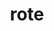 ---
category: 4-letters
denotation: null
name: rote
reference_link: https://www.etymonline.com/word/rote
root_language: null
root_name: null
title: rote
type: free
word_sums:
- respelling: rote
  sum: 'Rote + '
---